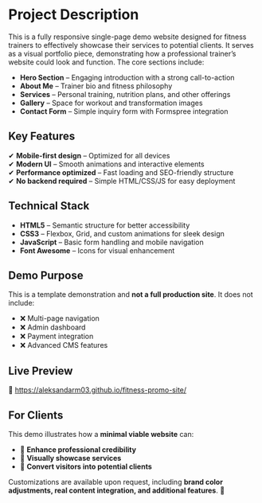 # Project Description

This is a fully responsive single-page demo website designed for fitness trainers to effectively showcase their services to potential clients. It serves as a visual portfolio piece, demonstrating how a professional trainer’s website could look and function. The core sections include:

- **Hero Section** – Engaging introduction with a strong call-to-action
- **About Me** – Trainer bio and fitness philosophy
- **Services** – Personal training, nutrition plans, and other offerings
- **Gallery** – Space for workout and transformation images
- **Contact Form** – Simple inquiry form with Formspree integration

## Key Features

✔ **Mobile-first design** – Optimized for all devices  
✔ **Modern UI** – Smooth animations and interactive elements  
✔ **Performance optimized** – Fast loading and SEO-friendly structure  
✔ **No backend required** – Simple HTML/CSS/JS for easy deployment  

## Technical Stack

- **HTML5** – Semantic structure for better accessibility  
- **CSS3** – Flexbox, Grid, and custom animations for sleek design  
- **JavaScript** – Basic form handling and mobile navigation  
- **Font Awesome** – Icons for visual enhancement  

## Demo Purpose

This is a template demonstration and **not a full production site**. It does not include:

- ❌ Multi-page navigation  
- ❌ Admin dashboard  
- ❌ Payment integration  
- ❌ Advanced CMS features  

## Live Preview

🔗 https://aleksandarm03.github.io/fitness-promo-site/

## For Clients

This demo illustrates how a **minimal viable website** can:

- 📌 **Enhance professional credibility**  
- 📌 **Visually showcase services**  
- 📌 **Convert visitors into potential clients**  

Customizations are available upon request, including **brand color adjustments, real content integration, and additional features**. 🚀
